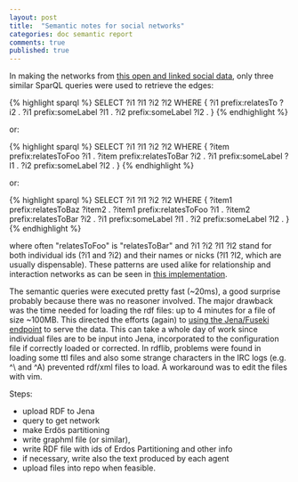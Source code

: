```yaml
---
layout: post
title:  "Semantic notes for social networks"
categories: doc semantic report
comments: true
published: true
---
```

In making the networks from [this open and linked social data][gh],
only three similar SparQL queries
were used to retrieve the edges:

{% highlight sparql %}
SELECT ?i1 ?l1 ?i2 ?l2 WHERE { ?i1  prefix:relatesTo ?i2 .
                               ?i1  prefix:someLabel ?l1 .
                               ?i2  prefix:someLabel ?l2 . }
{% endhighlight %}

or:

{% highlight sparql %}
SELECT ?i1 ?l1 ?i2 ?l2 WHERE { ?item prefix:relatesToFoo ?i1 .
                               ?item prefix:relatesToBar ?i2 .
                               ?i1   prefix:someLabel ?l1 .
                               ?i2   prefix:someLabel ?l2 . }
{% endhighlight %}

or:

{% highlight sparql %}
SELECT ?i1 ?l1 ?i2 ?l2 WHERE { ?item1 prefix:relatesToBaz ?item2 .
                               ?item1 prefix:relatesToFoo ?i1 .
                               ?item2 prefix:relatesToBar ?i2 .
                               ?i1    prefix:someLabel    ?l1 .
                               ?i2    prefix:someLabel    ?l2 . }
{% endhighlight %}

where often "relatesToFoo" is "relatesToBar" and ?i1 ?i2 ?l1 ?l2
stand for both individual ids (?i1 and ?i2) and their names
or nicks (?l1 ?l2, which are usually dispensable).
These patterns are used alike for relationship and interaction networks
as can be seen in [this implementation][sparqlscript].

The semantic queries were executed pretty fast (~20ms),
a good surprise probably because there was no reasoner involved.
The major drawback was the time needed for loading the rdf files:
up to 4 minutes for a file of size ~100MB.
This directed the efforts (again) to [using the Jena/Fuseki endpoint][fjena]
to serve the data.
This can take a whole day of work since individual files
are to be input into Jena, incorporated to the configuration
file if correctly loaded or corrected.
In rdflib, problems were found in loading some ttl files and also
some strange characters in the IRC logs (e.g. ^\ and ^A) prevented
rdf/xml files to load. A workaround was to edit the files with vim.

Steps:

- upload RDF to Jena
- query to get network
- make Erdös partitioning
- write graphml file (or similar),
- write RDF file with ids of Erdos Partitioning and other info
- if necessary, write also the text produced by each agent
- upload files into repo when feasible.


[sched]: http://ttm.github.io/doctorate,/plan/2015/12/01/resume-doctorate.html
[gh]:      https://github.com/OpenLinkedSocialData
[fjena]:      https://jena.apache.org/documentation/serving_data/
[sparqlscript]:      https://github.com/ttm/percolation/blob/master/tests/makeBasicStructs.py
